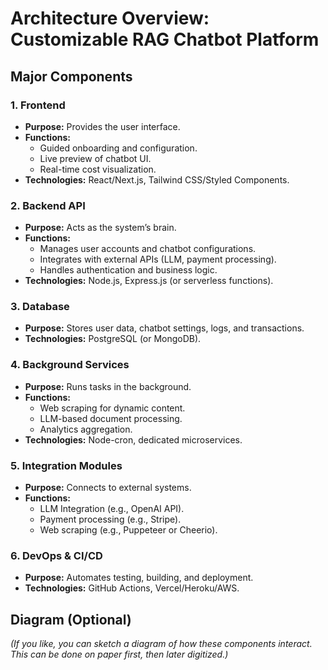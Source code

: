 # Architecture Overview: Customizable RAG Chatbot Platform

## Major Components

### 1. Frontend
- **Purpose:** Provides the user interface.
- **Functions:** 
  - Guided onboarding and configuration.
  - Live preview of chatbot UI.
  - Real-time cost visualization.
- **Technologies:** React/Next.js, Tailwind CSS/Styled Components.

### 2. Backend API
- **Purpose:** Acts as the system’s brain.
- **Functions:** 
  - Manages user accounts and chatbot configurations.
  - Integrates with external APIs (LLM, payment processing).
  - Handles authentication and business logic.
- **Technologies:** Node.js, Express.js (or serverless functions).

### 3. Database
- **Purpose:** Stores user data, chatbot settings, logs, and transactions.
- **Technologies:** PostgreSQL (or MongoDB).

### 4. Background Services
- **Purpose:** Runs tasks in the background.
- **Functions:** 
  - Web scraping for dynamic content.
  - LLM-based document processing.
  - Analytics aggregation.
- **Technologies:** Node-cron, dedicated microservices.

### 5. Integration Modules
- **Purpose:** Connects to external systems.
- **Functions:** 
  - LLM Integration (e.g., OpenAI API).
  - Payment processing (e.g., Stripe).
  - Web scraping (e.g., Puppeteer or Cheerio).

### 6. DevOps & CI/CD
- **Purpose:** Automates testing, building, and deployment.
- **Technologies:** GitHub Actions, Vercel/Heroku/AWS.

## Diagram (Optional)
*(If you like, you can sketch a diagram of how these components interact. This can be done on paper first, then later digitized.)*
